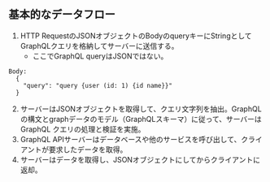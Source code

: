 ## 基本的なデータフロー
1. HTTP RequestのJSONオブジェクトのBodyのqueryキーにStringとしてGraphQLクエリを格納してサーバーに送信する。
   - ここでGraphQL queryはJSONではない。
```
Body:
  {
    "query": "query {user (id: 1) {id name}}"
  }
```
2. サーバーはJSONオブジェクトを取得して、クエリ文字列を抽出。GraphQLの構文とgraphデータのモデル（GraphQLスキーマ）に従って、サーバーはGraphQL クエリの処理と検証を実施。
3. GraphQL APIサーバーはデータベースや他のサービスを呼び出して、クライアントが要求したデータを取得。
4. サーバーはデータを取得し、JSONオブジェクトにしてからクライアントに返却。

